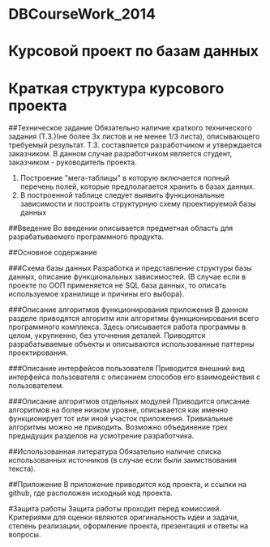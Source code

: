 DBCourseWork_2014
=================

# Курсовой проект по базам данных
# Краткая структура курсового проекта

##Техническое задание
Обязательно наличие краткого технического задания (Т.З.)(не более 3х листов и не менее 1/3 листа), описывающего требуемый результат. 
Т.З. составляется разработчиком и утверждается заказчиком. В данном случае разработчиком является студент, заказчиком - руководитель проекта.

1. Построение "мега-таблицы" в которую включается полный перечень полей, которые предполагается хранить в базах данных.
2. В построенной таблице следует выявить функциональные зависимости и построить структурную схему проектируемой базы данных

##Введение
Во введении описывается предметная область для разрабатываемого программного продукта.

##Основное содержание

###Схема базы данных
Разработка и представление структуры базы данных, описание функциональных зависимостей. (В случае если в проекте по ООП применяется не SQL база данных, то описать используемое хранилище и причины его выбора).

###Описание алгоритмов функционирования приложения
В данном разделе приводятся алгоритм или алгоритмы функционирования всего программного комплекса. Здесь описывается работа программы в целом, укрупненно, без уточнения деталей. Приводятся разрабатываемые объекты и описываются использованные паттерны проектирования.

###Описание интерфейсов пользователя
Приводится внешний вид интерфейса пользователя с описанием способов его взаимодействия с пользователем.

###Описание алгоритмов отдельных модулей
Приводится описание алгоритмов на более низком уровне, описывается как именно функционирует тот или иной участок приложения. Тривиальные алгоритмы можно не приводить. Возможно объединение трех предыдущих разделов на усмотрение разработчика.

##Использованная литература
Обязательно наличие списка использованных источников (в случае если были заимствования текста).

##Приложение
В приложение приводится код проекта, и ссылки на github, где расположен исходный код проекта.

#Защита работы
Защита работы проходит перед комиссией. Критериями для оценки являются оригинальность идеи и задачи, степень реализации, оформление проекта, презентация и ответы на вопросы.
